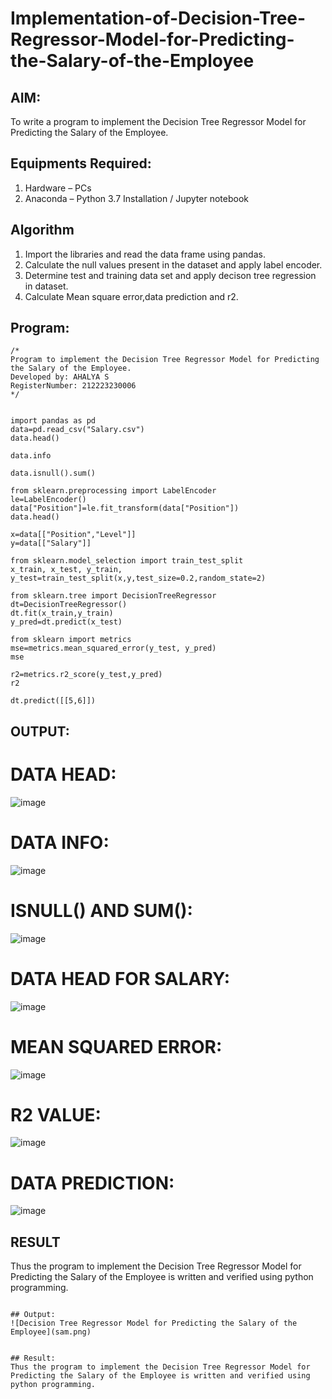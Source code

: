# Implementation-of-Decision-Tree-Regressor-Model-for-Predicting-the-Salary-of-the-Employee

## AIM:
To write a program to implement the Decision Tree Regressor Model for Predicting the Salary of the Employee.

## Equipments Required:
1. Hardware – PCs
2. Anaconda – Python 3.7 Installation / Jupyter notebook

## Algorithm
1. Import the libraries and read the data frame using pandas.
2. Calculate the null values present in the dataset and apply label encoder.
3. Determine test and training data set and apply decison tree regression in dataset.
4. Calculate Mean square error,data prediction and r2.

## Program:
```
/*
Program to implement the Decision Tree Regressor Model for Predicting the Salary of the Employee.
Developed by: AHALYA S
RegisterNumber: 212223230006
*/
```

```

import pandas as pd
data=pd.read_csv("Salary.csv")
data.head()

data.info

data.isnull().sum()

from sklearn.preprocessing import LabelEncoder
le=LabelEncoder()
data["Position"]=le.fit_transform(data["Position"])
data.head()

x=data[["Position","Level"]]
y=data[["Salary"]]

from sklearn.model_selection import train_test_split
x_train, x_test, y_train, y_test=train_test_split(x,y,test_size=0.2,random_state=2)

from sklearn.tree import DecisionTreeRegressor
dt=DecisionTreeRegressor()
dt.fit(x_train,y_train)
y_pred=dt.predict(x_test)

from sklearn import metrics
mse=metrics.mean_squared_error(y_test, y_pred)
mse

r2=metrics.r2_score(y_test,y_pred)
r2

dt.predict([[5,6]])
```

## OUTPUT:

# DATA HEAD:
![image](https://github.com/user-attachments/assets/9f8f40f4-1820-4e6f-b466-66cc348f6e10)

# DATA INFO:
![image](https://github.com/user-attachments/assets/89d6d491-f6fb-43ac-af48-2dcce0d1b804)

# ISNULL() AND SUM():
![image](https://github.com/user-attachments/assets/14f5e325-2173-4de5-9946-5eb6dce1e1b9)

# DATA HEAD FOR SALARY:
![image](https://github.com/user-attachments/assets/68c70b4e-ba90-4f6b-99f3-ad6a7575cfe4)

# MEAN SQUARED ERROR:
![image](https://github.com/user-attachments/assets/18e941c6-e5c5-47c8-823e-4b4b098a7ecc)

# R2 VALUE:
![image](https://github.com/user-attachments/assets/fad1beac-5fd7-4a72-a258-0ad1fe1e9975)

# DATA PREDICTION:
![image](https://github.com/user-attachments/assets/716baa61-c729-4a4c-8d21-85196472224b)



## RESULT
Thus the program to implement the Decision Tree Regressor Model for Predicting the Salary of the Employee is written and verified using python programming.
































```

## Output:
![Decision Tree Regressor Model for Predicting the Salary of the Employee](sam.png)


## Result:
Thus the program to implement the Decision Tree Regressor Model for Predicting the Salary of the Employee is written and verified using python programming.
